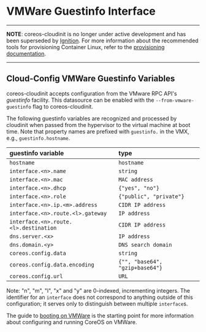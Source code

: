 # VMWare Guestinfo Interface

---

**NOTE**: coreos-cloudinit is no longer under active development and has been superseded by [Ignition][ignition]. For more information about the recommended tools for provisioning Container Linux, refer to the [provisioning documentation][provisioning].

[ignition]: https://github.com/coreos/ignition
[provisioning]: https://github.com/coreos/docs/blob/master/os/provisioning.md

---

## Cloud-Config VMWare Guestinfo Variables

coreos-cloudinit accepts configuration from the VMware RPC API's *guestinfo*
facility. This datasource can be enabled with the `--from-vmware-guestinfo`
flag to coreos-cloudinit.

The following guestinfo variables are recognized and processed by cloudinit
when passed from the hypervisor to the virtual machine at boot time. Note that
property names are prefixed with `guestinfo.` in the VMX, e.g., `guestinfo.hostname`.

|            guestinfo variable             |              type               |
|:--------------------------------------|:--------------------------------|
| `hostname`                            | `hostname`                      |
| `interface.<n>.name`                  | `string`                        |
| `interface.<n>.mac`                   | `MAC address`                   |
| `interface.<n>.dhcp`                  | `{"yes", "no"}`                 |
| `interface.<n>.role`                  | `{"public", "private"}`         |
| `interface.<n>.ip.<m>.address`        | `CIDR IP address`               |
| `interface.<n>.route.<l>.gateway`     | `IP address`                    |
| `interface.<n>.route.<l>.destination` | `CIDR IP address`               |
| `dns.server.<x>`                      | `IP address`                    |
| `dns.domain.<y>`                      | `DNS search domain`             |
| `coreos.config.data`                  | `string`                        |
| `coreos.config.data.encoding`         | `{"", "base64", "gzip+base64"}` |
| `coreos.config.url`                   | `URL`                           |

Note: "n", "m", "l", "x" and "y" are 0-indexed, incrementing integers. The
identifier for an `interface` does not correspond to anything outside of this
configuration; it serves only to distinguish between multiple `interface`s.

The guide to [booting on VMWare][bootvmware] is the starting point for more
information about configuring and running CoreOS on VMWare.

[bootvmware]: https://github.com/coreos/docs/blob/master/os/booting-on-vmware.md
